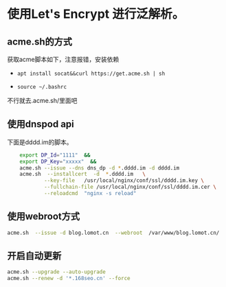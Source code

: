 # 使用Let's Encrypt 进行泛解析。
## acme.sh的方式
获取acme脚本如下，注意报错，安装依赖
- `apt install socat&&curl https://get.acme.sh | sh`

- `source ~/.bashrc`

不行就去.acme.sh/里面吧
## 使用dnspod api

下面是dddd.im的脚本。
```zsh
    export DP_Id="1111"  &&
    export DP_Key="xxxxx"  &&
    acme.sh --issue --dns dns_dp -d *.dddd.im -d dddd.im
    acme.sh  --installcert  -d  *.dddd.im   \
            --key-file   /usr/local/nginx/conf/ssl/dddd.im.key \
            --fullchain-file /usr/local/nginx/conf/ssl/dddd.im.cer \
            --reloadcmd  "nginx -s reload" 
```
## 使用webroot方式
```sh
acme.sh  --issue -d blog.lomot.cn  --webroot  /var/www/blog.lomot.cn/
```

## 开启自动更新
```sh
acme.sh --upgrade --auto-upgrade
acme.sh --renew -d '*.168seo.cn' --force
```